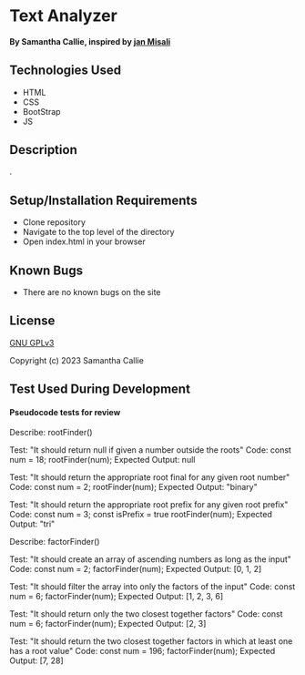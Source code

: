 # Text Analyzer

#### By **Samantha Callie**, inspired by [jan Misali](https://www.seximal.net/names-of-other-bases)

#### 

## Technologies Used

* HTML
* CSS
* BootStrap
* JS

## Description

.

## Setup/Installation Requirements

* Clone repository
* Navigate to the top level of the directory
* Open index.html in your browser

## Known Bugs

* There are no known bugs on the site

## License

[GNU GPLv3](https://choosealicense.com/licenses/agpl-3.0/)

Copyright (c) 2023 Samantha Callie

## Test Used During Development

#### Pseudocode tests for review  

Describe: rootFinder()

Test: "It should return null if given a number outside the roots"
Code:
const num = 18;
rootFinder(num);
Expected Output: null

Test: "It should return the appropriate root final for any given root number"
Code:
const num = 2;
rootFinder(num);
Expected Output: "binary"

Test: "It should return the appropriate root prefix for any given root prefix"
Code:
const num = 3;
const isPrefix = true
rootFinder(num);
Expected Output: "tri"

Describe: factorFinder()

Test: "It should create an array of ascending numbers as long as the input"
Code:
const num = 2;
factorFinder(num);
Expected Output: [0, 1, 2]

Test: "It should filter the array into only the factors of the input"
Code:
const num = 6;
factorFinder(num);
Expected Output: [1, 2, 3, 6]

Test: "It should return only the two closest together factors"
Code:
const num = 6;
factorFinder(num);
Expected Output: [2, 3]

Test: "It should return the two closest together factors in which at least one has a root value"
Code: 
const num = 196;
factorFinder(num);
Expected Output: [7, 28]